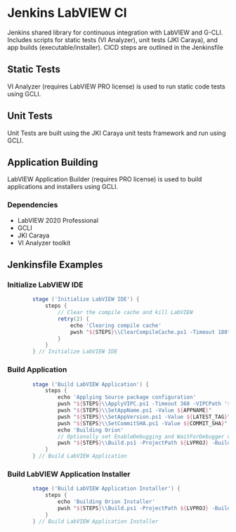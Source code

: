 # Jenkins LabVIEW CI

Jenkins shared library for continuous integration with LabVIEW and G-CLI.
Includes scripts for static tests (VI Analyzer), unit tests (JKI Caraya), and app builds (executable/installer). CICD steps are outlined in the Jenkinsfile

## Static Tests

VI Analyzer (requires LabVIEW PRO license) is used to run static code tests using GCLI.

## Unit Tests

Unit Tests are built using the JKI Caraya unit tests framework and run using GCLI.

## Application Building

LabVIEW Application Builder (requires PRO license) is used to build applications and installers using GCLI.

### Dependencies

* LabVIEW 2020 Professional
* GCLI
* JKI Caraya
* VI Analyzer toolkit

## Jenkinsfile Examples

### Initialize LabVIEW IDE

```groovy
        stage ('Initialize LabVIEW IDE') {
            steps {
                // Clear the compile cache and kill LabVIEW
                retry(2) {
                    echo 'Clearing compile cache'
                    pwsh "${STEPS}\\ClearCompileCache.ps1 -Timeout 180"
                }
            }
        } // Initialize LabVIEW IDE
```

### Build Application

```groovy
        stage ('Build LabVIEW Application') {
            steps {
                echo 'Applying Source package configuration'
                pwsh "${STEPS}\\ApplyVIPC.ps1 -Timeout 360 -VIPCPath '${SOURCE}\\App\\vipkg.vipc'"
                pwsh "${STEPS}\\SetAppName.ps1 -Value ${APPNAME}"
                pwsh "${STEPS}\\SetAppVersion.ps1 -Value ${LATEST_TAG}"
                pwsh "${STEPS}\\SetCommitSHA.ps1 -Value ${COMMIT_SHA}"
                echo 'Building Orion'
                // Optionally set EnableDebugging and WaitForDebugger variables based on context (release, prerelease etc.)
                pwsh "${STEPS}\\Build.ps1 -ProjectPath ${LVPROJ} -BuildSpec ${BUILDSPEC} -DestinationDir ${BUILD_DIR}\\${BUILDSPEC} -VersionString ${LATEST_TAG}"
            }
        } // Build LabVIEW Application
```

### Build LabVIEW Application Installer

```groovy
        stage ('Build LabVIEW Application Installer') {
            steps {
                echo 'Building Orion Installer'
                pwsh "${STEPS}\\Build.ps1 -ProjectPath ${LVPROJ} -BuildSpec ${INSTALLERSPEC} -DestinationDir ${BUILD_DIR} -VersionString ${LATEST_TAG}"
            }
        } // Build LabVIEW Application Installer
```

